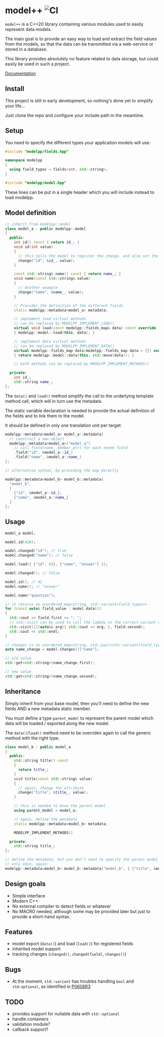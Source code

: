 # model++ ![CI](https://github.com/Aethelflaed/modelpp/workflows/CI/badge.svg?branch=master)

`model++` is a C++20 library containing various modules used to easily represent data models.

The main goal is to provide an easy way to load and extract the field values
from the models, so that the data can be transmitted via a web-service or
stored in a database.

This library provides absolutely no feature related to data storage, but could
easily be used in such a project.

[Documentation](https://aethelflaed.github.io/modelpp/namespacemodelpp.html)

## Install

This project is still in early development, so nothing's done yet to simplify
your life...

Just clone the repo and configure your include path in the meantime.

## Setup

You need to specify the different types your application models will use:

```c++
#include "modelpp/fields.hpp"

namespace modelpp
{
  using field_types = fields<int, std::string>;
}

#include "modelpp/model.hpp"
```

These lines can be put in a single header which you will include instead to load
modelpp.

## Model definition

```c++
// inherit from modelpp::model
class model_a : public modelpp::model
{
  public:
    int id() const { return id_; }
    void id(int value)
    {
      // this tells the model to register the change, and also set the new value
      change("id", &id_, value);
    }

    const std::string& name() const { return name_; }
    void name(const std::string& value)
    {
      // Another example
      change("name", &name_, value);
    }

    // Provides the definition of the different fields
    static modelpp::metadata<model_a> metadata;

    // implement load virtual methods
    // can be replaced by MODELPP_IMPLEMENT_LOAD()
    virtual void load(const modelpp::fields_map& data) const override
    { modelpp::model::load(this, data); }

    // implement data virtual methods
    // can be replaced by MODELPP_IMPLEMENT_DATA()
    virtual modelpp::fields_map data(modelpp::fields_map data = {}) override
    { return modelpp::model::data(this, std::move(data)); }

    // both methods can be replaced by MODELPP_IMPLEMENT_METHODS()

  private:
    int id_;
    std::string name_;
};
```

The `data()` and `load()` method simplify the call to the underlying template
method call, which will in turn use the metadata.

The static variable declaration is needed to provide the actual definition of
the fields and to link them to the model.

It should be defined in only one translation unit per target:

```c++
modelpp::metadata<model_a> model_a::metadata{
  // construct a new object
  modelpp::metadata<model_a>("model_a")
    // call field(name, member_ptr) for each neede field
    .field("id", &model_a::id_)
    .field("name", &model_a::name_)
};

// alternative syntax, by providing the map directly

modelpp::metadata<model_b> model_b::metadata{
  "model_b",
  {
    {"id", &model_a::id_},
    {"name", &model_a::name_}
  }
};
```

## Usage

```c++
model_a model;

model.id(420);

model.changed("id"); // true
model.changed("name"); // false

model.load({ {"id", 42}, {"name", "answer"} });

model.changed(); // false

model.id(); // 42
model.name(); // "answer"

model.name("question");

// it returns an unordered_map<string, std::variant<field_types>>
for (const auto& field_value : model.data())
{
  std::cout << field.first << ": ";
  // std::visit can be used to call the lambda on the correct variant value
  std::visit([](auto&& arg){ std::cout << arg; }, field.second);
  std::cout << std::endl;
}

// changes is an unordered_map<string, std::pair<std::variant<field_types std::variant<field_types>>>>
auto name_change = model.changes()["name"];

// old value
std::get<std::string>(name_change.first);

// new value
std::get<std::string>(name_change.second);
```

## Inheritance

Simply inherit from your base model, then you'll need to define the new fields
AND a new metadata static member.

You must define a type `parent_model` to represent the parent model which data
will be loaded / exported along the new model.

The `data()`/`load()` method need to be overriden again to call the generic
method with the right type.

```c++
class model_b : public model_a
{
  public:
    std::string title() const
    {
      return title_;
    }
    void title(const std::string& value)
    {
      // again, change the attribute
      change("title", &title_, value);
    }

    // this is needed to know the parent model
    using parent_model = model_a;

    // again, define the metadata
    static modelpp::metadata<model_b> metadata;

    MODELPP_IMPLEMENT_METHODS()

  private:
    std::string title_;
};

// define the metadata, but you don't need to specify the parent model fields
// only once, again:
modelpp::metadata<model_b> model_b::metadata{"model_b", { {"title", &model_b::title_} } };
```

## Design goals

- Simple interface
- Modern C++
- No external compiler to detect fields or whatever
- No MACRO needed, although some may be provided later but just to provide a
  short-hand syntax.

## Features

- model export (`data()`) and load (`load()`) for registered fields
- inherited model support
- tracking changes (`changed()`, `changed(field)`, `changes()`)

## Bugs

- At the moment, `std::variant` has troubles handling `bool` and `std:optional`,
  as identified in [P0608R3](http://www.open-std.org/jtc1/sc22/wg21/docs/papers/2018/p0608r3.html)

## TODO

- provides support for nullable data with `std::optional`
- handle containers
- validation module?
- callback support?
